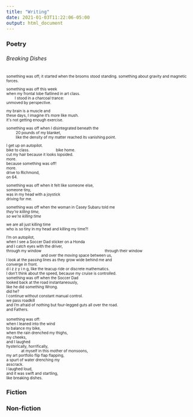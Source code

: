 ```yaml
---
title: "Writing"
date: 2021-01-03T11:22:06-05:00
output: html_document
---
```

### Poetry
###### Breaking Dishes
<font size=1>
something was off;  
it started when the brooms stood standing.  
something about gravity and magnetic forces.  

something was off this week  
when my frontal lobe flatlined in art class.  
        I stood in a charcoal trance:  
unmoved by perspective.  

my brain is a muscle and  
these days, I imagine it’s more like mush.  
it's not getting enough exercise. 

something was off when I disintegrated beneath the   
         20 pounds of my blanket,  
         like the density of my matter reached its vanishing point.

I get up on autopilot.   
bike to class.                         bike home.  
cut my hair because it looks lopsided.   
more.  
because something was off!  
more.  
drive to Richmond,  
on 64.  

something was off when it felt like someone else,  
someone tiny,  
was in my head with a joystick  
 driving for me.   

something was off when the woman in Casey Subaru told me  
*they’re killing time,   
so we’re killing time*  

we are all just killing time  
who is so tiny in my head and killing my time?!   

I’m on autopilot,  
when I see a Soccer Dad sticker on a Honda  
and I catch eyes with the driver,  
through my window                                                            through their window   
                                 and over the moving space between us,   
I look at the passing lines as they grow wide behind me and  
converge in front.  
d i z z y i n g, like the teacup ride or discrete mathematics.    
I don’t think about the speed, because my cruise is controlled.   
something was off when the Soccer Dad  
looked back at the road instantaneously,  
like he did something Wrong.  
did he?  
I continue without constant manual control.  
we pass roadkill  
and I’m afraid of nothing but four-legged guts all over the road.  
and Fathers. 

something was off:  
when I leaned into the wind  
to balance my bike,  
when the rain drenched my thighs,  
my cheeks,  
and I laughed   
hysterically, horrifically,  
              at myself in this mother of monsoons,  
my art portfolio flip flap flapping,  
a spurt of water drenching my  
asscrack.  
I laughed loud,  
and it was swift and startling,  
like breaking dishes.  
</font>


### Fiction
### Non-fiction
